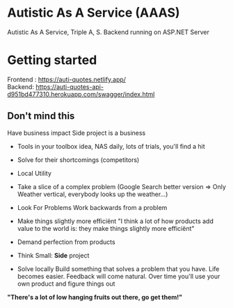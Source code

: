 # Autistic As A Service (AAAS)
Autistic As A Service, Triple A, S. Backend running on ASP.NET Server

# Getting started
Frontend : https://auti-quotes.netlify.app/
<br>
Backend: https://auti-quotes-api-d951bd477310.herokuapp.com/swagger/index.html

## Don't mind this
Have business impact
Side project is a business

* Tools in your toolbox idea, NAS daily, lots of trials, you'll find a hit
* Solve for their shortcomings (competitors)
* Local Utility
* Take a slice of a complex problem (Google Search better version => Only Weather vertical, everybody looks up the weather...)

* Look For Problems
Work backwards from a problem

* Make things slightly more efficiënt
"I think a lot of how products add value to the world is: they make things slightly more efficiënt"

* Demand perfection from products

* Think Small:  **Side** project

* Solve locally
Build something that solves a problem that you have.
Life becomes easier. Feedback will come natural. Over time you'll use
your own product and figure things out

**"There's a lot of low hanging fruits out there, go get them!"**


